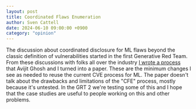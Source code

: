 ```yaml
---
layout: post
title: Coordinated Flaws Enumeration
author: Sven Cattell
date: 2024-06-10 09:00:00 +0900
category: "opinion"
---
```


The discussion about coordinated disclosure for ML flaws beyond the classic definition of vulnerabilities started in the first Generative Red Team. From these discussions with folks all over the industry [I wrote a process](https://arxiv.org/abs/2402.07039) that Avijit Ghosh and I turned into a paper. These are the minimum changes I see as needed to reuse the current CVE process for ML. The paper doesn't talk about the drawbacks and limitations of the "CFE" process, mostly because it's untested. In the GRT 2 we're testing some of this and I hope that the case studies are useful to people working on this and other problems.